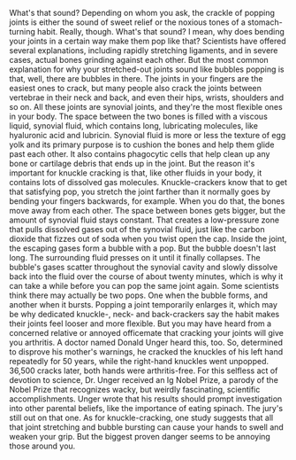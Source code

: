
What&#39;s that sound?
Depending on whom you ask,
the crackle of popping joints
is either the sound of sweet relief
or the noxious tones 
of a stomach-turning habit.
Really, though. What&#39;s that sound?
I mean, why does bending your joints
in a certain way make them pop like that?
Scientists have offered 
several explanations,
including rapidly stretching ligaments,
and in severe cases, actual bones 
grinding against each other.
But the most common explanation
for why your stretched-out joints
sound like bubbles popping
is that, well, there are bubbles in there.
The joints in your fingers 
are the easiest ones to crack,
but many people also crack the joints
between vertebrae in their neck and back,
and even their hips, wrists, 
shoulders and so on.
All these joints are synovial joints,
and they&#39;re the most flexible 
ones in your body.
The space between the two bones
is filled with a viscous liquid,
synovial fluid, which contains long,
lubricating molecules,
like hyaluronic acid and lubricin.
Synovial fluid is more or less
the texture of egg yolk
and its primary purpose 
is to cushion the bones
and help them glide past each other.
It also contains phagocytic cells
that help clean up any bone or cartilage
debris that ends up in the joint.
But the reason it&#39;s important 
for knuckle cracking
is that, like other fluids in your body,
it contains lots of dissolved 
gas molecules.
Knuckle-crackers know that 
to get that satisfying pop,
you stretch the joint farther
than it normally goes
by bending your fingers 
backwards, for example.
When you do that, 
the bones move away from each other.
The space between bones gets bigger,
but the amount of synovial fluid 
stays constant.
That creates a low-pressure zone
that pulls dissolved gases 
out of the synovial fluid,
just like the carbon dioxide 
that fizzes out of soda
when you twist open the cap.
Inside the joint, the escaping gases 
form a bubble with a pop.
But the bubble doesn&#39;t last long.
The surrounding fluid presses on it
until it finally collapses.
The bubble&#39;s gases scatter 
throughout the synovial cavity
and slowly dissolve back into the fluid
over the course of about twenty minutes,
which is why it can take a while
before you can pop the same joint again.
Some scientists think 
there may actually be two pops.
One when the bubble forms, 
and another when it bursts.
Popping a joint temporarily enlarges it,
which may be why dedicated 
knuckle-, neck- and back-crackers
say the habit makes their joints
feel looser and more flexible.
But you may have heard from 
a concerned relative or annoyed officemate
that cracking your joints 
will give you arthritis.
A doctor named 
Donald Unger heard this, too.
So, determined to disprove 
his mother&#39;s warnings,
he cracked the knuckles 
of his left hand repeatedly for 50 years,
while the right-hand 
knuckles went unpopped.
36,500 cracks later, 
both hands were arthritis-free.
For this selfless act 
of devotion to science,
Dr. Unger received an Ig Nobel Prize,
a parody of the Nobel Prize
that recognizes wacky,
but weirdly fascinating,
scientific accomplishments.
Unger wrote that his results should prompt
investigation into other parental beliefs,
like the importance of eating spinach.
The jury&#39;s still out on that one.
As for knuckle-cracking,
one study suggests 
that all that joint stretching
and bubble bursting
can cause your hands to swell
and weaken your grip.
But the biggest proven danger
seems to be annoying those around you.
